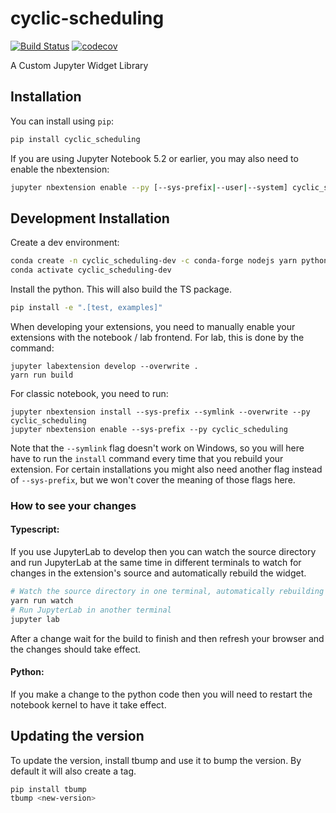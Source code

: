
# cyclic-scheduling

[![Build Status](https://travis-ci.org/Andful/cyclic-scheduling.svg?branch=master)](https://travis-ci.org/Andful/cyclic_scheduling)
[![codecov](https://codecov.io/gh/Andful/cyclic-scheduling/branch/master/graph/badge.svg)](https://codecov.io/gh/Andful/cyclic-scheduling)


A Custom Jupyter Widget Library

## Installation

You can install using `pip`:

```bash
pip install cyclic_scheduling
```

If you are using Jupyter Notebook 5.2 or earlier, you may also need to enable
the nbextension:
```bash
jupyter nbextension enable --py [--sys-prefix|--user|--system] cyclic_scheduling
```

## Development Installation

Create a dev environment:
```bash
conda create -n cyclic_scheduling-dev -c conda-forge nodejs yarn python jupyterlab
conda activate cyclic_scheduling-dev
```

Install the python. This will also build the TS package.
```bash
pip install -e ".[test, examples]"
```

When developing your extensions, you need to manually enable your extensions with the
notebook / lab frontend. For lab, this is done by the command:

```
jupyter labextension develop --overwrite .
yarn run build
```

For classic notebook, you need to run:

```
jupyter nbextension install --sys-prefix --symlink --overwrite --py cyclic_scheduling
jupyter nbextension enable --sys-prefix --py cyclic_scheduling
```

Note that the `--symlink` flag doesn't work on Windows, so you will here have to run
the `install` command every time that you rebuild your extension. For certain installations
you might also need another flag instead of `--sys-prefix`, but we won't cover the meaning
of those flags here.

### How to see your changes
#### Typescript:
If you use JupyterLab to develop then you can watch the source directory and run JupyterLab at the same time in different
terminals to watch for changes in the extension's source and automatically rebuild the widget.

```bash
# Watch the source directory in one terminal, automatically rebuilding when needed
yarn run watch
# Run JupyterLab in another terminal
jupyter lab
```

After a change wait for the build to finish and then refresh your browser and the changes should take effect.

#### Python:
If you make a change to the python code then you will need to restart the notebook kernel to have it take effect.

## Updating the version

To update the version, install tbump and use it to bump the version.
By default it will also create a tag.

```bash
pip install tbump
tbump <new-version>
```

